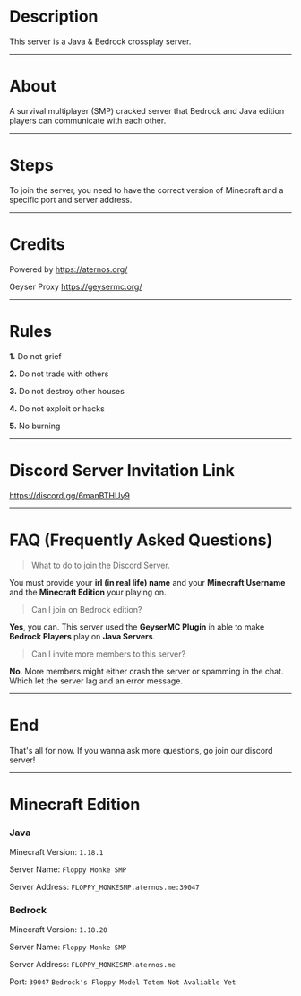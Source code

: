 # Description
This server is a Java & Bedrock crossplay server.

---

# About
A survival multiplayer (SMP) cracked server that Bedrock and Java edition players can communicate with each other.

---

# Steps
To join the server, you need to have the correct version of Minecraft and a specific port and server address.

---

# Credits
Powered by https://aternos.org/

Geyser Proxy https://geysermc.org/

---

# Rules
**1.** Do not grief

**2.** Do not trade with others

**3.** Do not destroy other houses

**4.** Do not exploit or hacks

**5.** No burning

---

# Discord Server Invitation Link
https://discord.gg/6manBTHUy9

---

# FAQ (Frequently Asked Questions)

> What to do to join the Discord Server.

You must provide your **irl (in real life) name** and your **Minecraft Username** and the **Minecraft Edition** your playing on. 

> Can I join on Bedrock edition? 

**Yes**, you can. This server used the **GeyserMC Plugin** in able to make **Bedrock Players** play on **Java Servers**. 

> Can I invite more members to this server?

**No**. More members might either crash the server or spamming in the chat. Which let the server lag and an error message. 

---
# End
That's all for now.
If you wanna ask more questions, go join our discord server!

---

# Minecraft Edition
### Java
Minecraft Version: `1.18.1`

Server Name: `Floppy Monke SMP`

Server Address: `FLOPPY_MONKESMP.aternos.me:39047`

### Bedrock
Minecraft Version: `1.18.20`

Server Name: `Floppy Monke SMP`

Server Address: `FLOPPY_MONKESMP.aternos.me`

Port: `39047`
`Bedrock's Floppy Model Totem Not Avaliable Yet`
